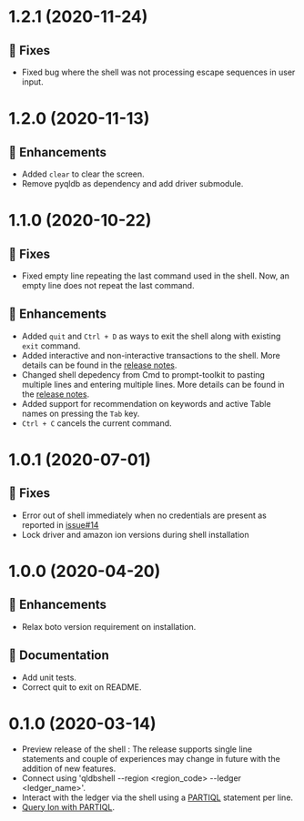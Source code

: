 # 1.2.1 (2020-11-24)

## :bug: Fixes

* Fixed bug where the shell was not processing escape sequences in user input.

# 1.2.0 (2020-11-13)
## :tada: Enhancements
* Added `clear` to clear the screen.
* Remove pyqldb as dependency and add driver submodule.

# 1.1.0 (2020-10-22)

## :bug: Fixes

* Fixed empty line repeating the last command used in the shell. Now, an empty line does not repeat the last command.

## :tada: Enhancements

* Added `quit` and `Ctrl + D` as ways to exit the shell along with existing `exit` command.
* Added interactive and non-interactive transactions to the shell. More details can be found in the [release notes](http://github.com/awslabs/amazon-qldb-shell/releases/tag/v1.1.0).
* Changed shell depedency from Cmd to prompt-toolkit to pasting multiple lines and entering multiple lines. More details can be found in the [release notes](http://github.com/awslabs/amazon-qldb-shell/releases/tag/v1.1.0).
* Added support for recommendation on keywords and active Table names on pressing the `Tab` key.
* `Ctrl + C` cancels the current command.

# 1.0.1 (2020-07-01)

## :bug: Fixes

* Error out of shell immediately when no credentials are present as reported in [issue#14](https://github.com/awslabs/amazon-qldb-shell/issues/14)
* Lock driver and amazon ion versions during shell installation

# 1.0.0 (2020-04-20)

## :tada: Enhancements

* Relax boto version requirement on installation.

## :book: Documentation

* Add unit tests.
* Correct quit to exit on README.

# 0.1.0 (2020-03-14)

* Preview release of the shell : The release supports single line statements and couple of experiences may change in future with the addition of new features.
* Connect using 'qldbshell --region <region_code> --ledger <ledger_name>'.
* Interact with the ledger via the shell using a [PARTIQL](https://partiql.org/docs.html) statement per line.
* [Query Ion with PARTIQL](https://docs.aws.amazon.com/qldb/latest/developerguide/ql-reference.query.html).

